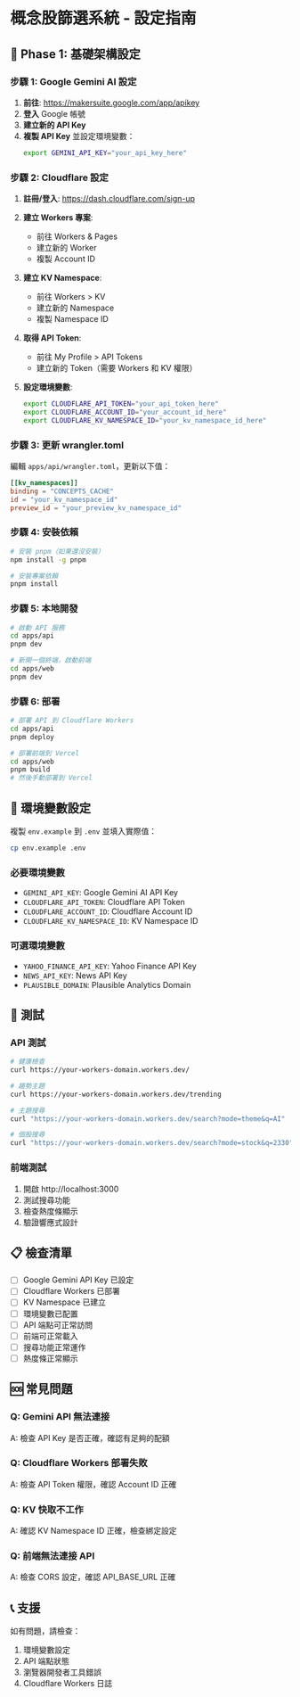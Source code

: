# 概念股篩選系統 - 設定指南

## 🚀 Phase 1: 基礎架構設定

### 步驟 1: Google Gemini AI 設定

1. **前往**: https://makersuite.google.com/app/apikey
2. **登入** Google 帳號
3. **建立新的 API Key**
4. **複製 API Key** 並設定環境變數：
   ```bash
   export GEMINI_API_KEY="your_api_key_here"
   ```

### 步驟 2: Cloudflare 設定

1. **註冊/登入**: https://dash.cloudflare.com/sign-up
2. **建立 Workers 專案**:
   - 前往 Workers & Pages
   - 建立新的 Worker
   - 複製 Account ID

3. **建立 KV Namespace**:
   - 前往 Workers > KV
   - 建立新的 Namespace
   - 複製 Namespace ID

4. **取得 API Token**:
   - 前往 My Profile > API Tokens
   - 建立新的 Token（需要 Workers 和 KV 權限）

5. **設定環境變數**:
   ```bash
   export CLOUDFLARE_API_TOKEN="your_api_token_here"
   export CLOUDFLARE_ACCOUNT_ID="your_account_id_here"
   export CLOUDFLARE_KV_NAMESPACE_ID="your_kv_namespace_id_here"
   ```

### 步驟 3: 更新 wrangler.toml

編輯 `apps/api/wrangler.toml`，更新以下值：
```toml
[[kv_namespaces]]
binding = "CONCEPTS_CACHE"
id = "your_kv_namespace_id"
preview_id = "your_preview_kv_namespace_id"
```

### 步驟 4: 安裝依賴

```bash
# 安裝 pnpm（如果還沒安裝）
npm install -g pnpm

# 安裝專案依賴
pnpm install
```

### 步驟 5: 本地開發

```bash
# 啟動 API 服務
cd apps/api
pnpm dev

# 新開一個終端，啟動前端
cd apps/web
pnpm dev
```

### 步驟 6: 部署

```bash
# 部署 API 到 Cloudflare Workers
cd apps/api
pnpm deploy

# 部署前端到 Vercel
cd apps/web
pnpm build
# 然後手動部署到 Vercel
```

## 🔧 環境變數設定

複製 `env.example` 到 `.env` 並填入實際值：

```bash
cp env.example .env
```

### 必要環境變數

- `GEMINI_API_KEY`: Google Gemini AI API Key
- `CLOUDFLARE_API_TOKEN`: Cloudflare API Token
- `CLOUDFLARE_ACCOUNT_ID`: Cloudflare Account ID
- `CLOUDFLARE_KV_NAMESPACE_ID`: KV Namespace ID

### 可選環境變數

- `YAHOO_FINANCE_API_KEY`: Yahoo Finance API Key
- `NEWS_API_KEY`: News API Key
- `PLAUSIBLE_DOMAIN`: Plausible Analytics Domain

## 🧪 測試

### API 測試

```bash
# 健康檢查
curl https://your-workers-domain.workers.dev/

# 趨勢主題
curl https://your-workers-domain.workers.dev/trending

# 主題搜尋
curl "https://your-workers-domain.workers.dev/search?mode=theme&q=AI"

# 個股搜尋
curl "https://your-workers-domain.workers.dev/search?mode=stock&q=2330"
```

### 前端測試

1. 開啟 http://localhost:3000
2. 測試搜尋功能
3. 檢查熱度條顯示
4. 驗證響應式設計

## 📋 檢查清單

- [ ] Google Gemini API Key 已設定
- [ ] Cloudflare Workers 已部署
- [ ] KV Namespace 已建立
- [ ] 環境變數已配置
- [ ] API 端點可正常訪問
- [ ] 前端可正常載入
- [ ] 搜尋功能正常運作
- [ ] 熱度條正常顯示

## 🆘 常見問題

### Q: Gemini API 無法連接
A: 檢查 API Key 是否正確，確認有足夠的配額

### Q: Cloudflare Workers 部署失敗
A: 檢查 API Token 權限，確認 Account ID 正確

### Q: KV 快取不工作
A: 確認 KV Namespace ID 正確，檢查綁定設定

### Q: 前端無法連接 API
A: 檢查 CORS 設定，確認 API_BASE_URL 正確

## 📞 支援

如有問題，請檢查：
1. 環境變數設定
2. API 端點狀態
3. 瀏覽器開發者工具錯誤
4. Cloudflare Workers 日誌
